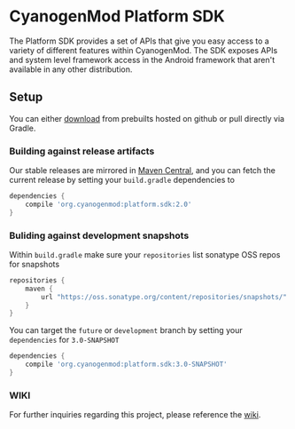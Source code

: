 # CyanogenMod Platform SDK

The Platform SDK provides a set of APIs that give you easy access to a variety of different features within CyanogenMod. The SDK exposes APIs and system level framework access in the Android framework that aren't available in any other distribution.

## Setup

You can either [download](https://github.com/CyanogenMod/android_prebuilts_cmsdk/tree/master/current) from prebuilts hosted on github or pull directly via Gradle.


### Building against release artifacts

Our stable releases are mirrored in [Maven Central](http://search.maven.org/#search%7Cga%7C1%7Ca%3A%22platform.sdk%22), and you can fetch the current release by setting your `build.gradle` dependencies to

```gradle
dependencies {
    compile 'org.cyanogenmod:platform.sdk:2.0'
}
```

### Buliding against development snapshots

Within `build.gradle` make sure your `repositories` list sonatype OSS repos for snapshots

```gradle
repositories {
    maven {
        url "https://oss.sonatype.org/content/repositories/snapshots/"
    }
}
```

You can target the `future` or `development` branch by setting your `dependencies` for `3.0-SNAPSHOT`

```gradle
dependencies {
    compile 'org.cyanogenmod:platform.sdk:3.0-SNAPSHOT'
}
```

### WIKI

For further inquiries regarding this project, please reference the [wiki](https://github.com/CyanogenMod/cm_platform_sdk/wiki).
